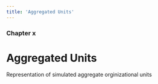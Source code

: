 ```yaml
---
title: 'Aggregated Units'
---
```


### Chapter x

# Aggregated Units

Representation of simulated aggregate orginizational units
